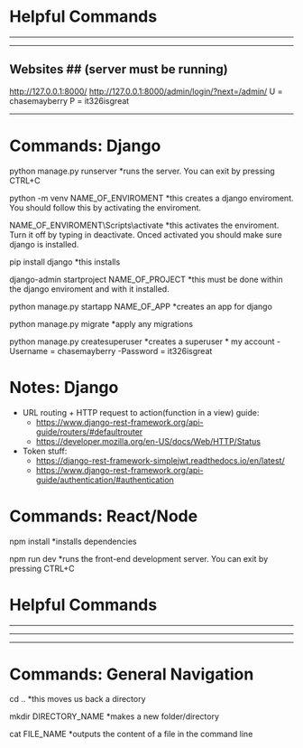 # Helpful Commands
-------------------
-------------------
## Websites ## (server must be running)
http://127.0.0.1:8000/
http://127.0.0.1:8000/admin/login/?next=/admin/ 
    U = chasemayberry
    P = it326isgreat


-------------------
# Commands: Django
python manage.py runserver
    *runs the server. You can exit by pressing CTRL+C 

python -m venv NAME_OF_ENVIROMENT
    *this creates a django enviroment. You should follow this by activating the enviroment.

NAME_OF_ENVIROMENT\Scripts\activate
    *this activates the enviroment. Turn it off by typing in deactivate. Onced activated you should make sure django is installed.

pip install django
    *this installs

django-admin startproject NAME_OF_PROJECT
    *this must be done within the django enviroment and with it installed. 

python manage.py startapp NAME_OF_APP
    *creates an app for django

python manage.py migrate
    *apply any migrations 

python manage.py createsuperuser
    *creates a superuser
    * my account
    -Username = chasemayberry
    -Password = it326isgreat
# Notes: Django
- URL routing + HTTP request to action(function in a view) guide:
    - https://www.django-rest-framework.org/api-guide/routers/#defaultrouter
    - https://developer.mozilla.org/en-US/docs/Web/HTTP/Status
- Token stuff: 
    - https://django-rest-framework-simplejwt.readthedocs.io/en/latest/
    - https://www.django-rest-framework.org/api-guide/authentication/#authentication


# Commands: React/Node
npm install
    *installs dependencies

npm run dev
    *runs the front-end development server. You can exit by pressing CTRL+C



# Helpful Commands
-------------------
-------------------
-------------------
# Commands: General Navigation
cd .. 
    *this moves us back a directory

mkdir DIRECTORY_NAME
    *makes a new folder/directory

cat FILE_NAME
    *outputs the content of a file in the command line




